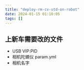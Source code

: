 ```yaml
---
title: "deploy-rm-cv-std-on-robot"
date: 2024-01-15 01:10:05
tags: []
---
```

## 上新车需要改的文件

- USB VIP:PID
- 相机陀螺仪 param.yml
- 相机名字

